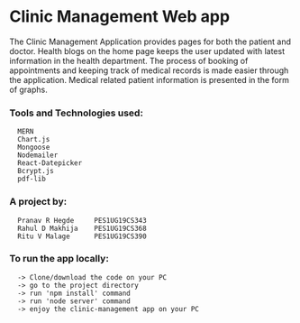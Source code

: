 # Clinic Management Web app

The Clinic Management Application provides pages for both the patient and doctor.
Health blogs on the home page keeps the user updated with latest information in the health department.
The process of booking of appointments and  keeping track of medical records is made easier through the application.
Medical related patient information is presented in the form of graphs.

### Tools and Technologies used: 
      MERN
      Chart.js
      Mongoose
      Nodemailer
      React-Datepicker
      Bcrypt.js
      pdf-lib

### A project by: 
      Pranav R Hegde     PES1UG19CS343 
      Rahul D Makhija    PES1UG19CS368 
      Ritu V Malage      PES1UG19CS390
      
### To run the app locally:
      -> Clone/download the code on your PC
      -> go to the project directory
      -> run 'npm install' command
      -> run 'node server' command
      -> enjoy the clinic-management app on your PC
